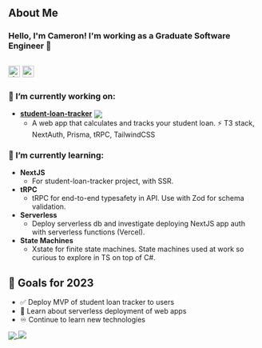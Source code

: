 ## About Me
### Hello, I'm Cameron! I'm working as a Graduate Software Engineer 👋
 <a href="https://www.linkedin.com/in/cameron-mackenzie1999/" target="_blank"><img alt="linkedin | LinkedIn" height="23px" src="https://img.shields.io/badge/LinkedIn-0077B5?style=for-the-badge&logo=linkedin&logoColor=white" /></a> <a href="https://www.cameronmackenzie.dev" target="_blank"><img alt="website link" height="23px" src="https://img.shields.io/badge/Website-10b981?style=for-the-badge&logo=&logoColor=white" /></a>  
---
### 🔭 I’m currently working on:
- [**student-loan-tracker**](https://github.com/CameronMackenzie99/student-loan-tracker) <img align="center" src="https://img.shields.io/badge/Next.js-000000.svg?style=for-the-badge&logo=nextdotjs&logoColor=white" />
	- A web app that calculates and tracks your student loan. ⚡ T3 stack, NextAuth, Prisma, tRPC, TailwindCSS 
### 🌱 I’m currently learning:
- **NextJS**
	- For student-loan-tracker project, with SSR.
- **tRPC**
	- tRPC for end-to-end typesafety in API. Use with Zod for schema validation.
- **Serverless**
	- Deploy serverless db and investigate deploying NextJS app auth with serverless functions (Vercel).
- **State Machines**
	- Xstate for finite state machines. State machines used at work so curious to explore in TS on top of C#.
## 🥅 Goals for 2023
- ✅ Deploy MVP of student loan tracker to users
- 🔳 Learn about serverless deployment of web apps
- ♾️ Continue to learn new technologies

<a href="https://github.com/anuraghazra/github-readme-stats">
  <img align="center" src="https://github-readme-stats.vercel.app/api?username=CameronMackenzie99&theme=dark&show_icons=true" />
</a>
<a href="https://github.com/anuraghazra/github-readme-stats">
  <img align="top" src="https://github-readme-stats.vercel.app/api/top-langs/?username=CameronMackenzie99&hide=html&layout=compact&theme=dark" />
</a>
<!--
**CameronMackenzie99/CameronMackenzie99** is a ✨ _special_ ✨ repository because its `README.md` (this file) appears on your GitHub profile.

Here are some ideas to get you started:

- 🔭 I’m currently working on ...
- 🌱 I’m currently learning ...
- 👯 I’m looking to collaborate on ...
- 🤔 I’m looking for help with ...
- 💬 Ask me about ...
- 📫 How to reach me: ...
- 😄 Pronouns: ...
- ⚡ Fun fact: ...
-->
